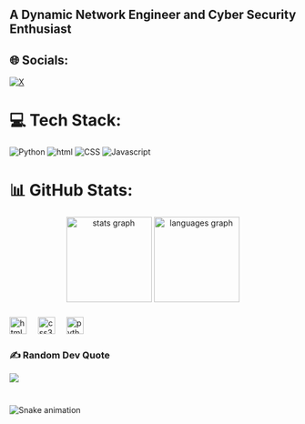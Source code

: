 <h2 align="left">A Dynamic Network Engineer and Cyber Security Enthusiast </h2>


## 🌐 Socials:
[![X](https://img.shields.io/badge/X-black.svg?logo=X&logoColor=white)](https://x.com/@@DenoMax5) 


# 💻 Tech Stack:
 ![Python](https://img.shields.io/badge/python-3670A0?style=for-the-badge&logo=python&logoColor=ffdd54)  ![html](https://img.shields.io/badge/html-3670A0?style=for-the-badge&logo=html&logoColor=white)  ![CSS](https://img.shields.io/badge/css-3670A0?style=for-the-badge&logo=css&logoColor=white)  ![Javascript](https://img.shields.io/badge/javascript-3670A0?style=for-the-badge&logo=javascript&logoColor=Black)

# 📊 GitHub Stats:
<div align="center">
  <img src="https://github-readme-stats.vercel.app/api?username=maxdeno&hide_title=false&hide_rank=false&show_icons=true&include_all_commits=true&count_private=true&disable_animations=false&theme=dracula&locale=en&hide_border=false" height="150" alt="stats graph"  />
  <img src="https://github-readme-stats.vercel.app/api/top-langs?username=maxdeno&locale=en&hide_title=false&layout=compact&card_width=320&langs_count=5&theme=dracula&hide_border=false" height="150" alt="languages graph"  />
</div>

###


###

<div align="left">
  <img src="https://cdn.jsdelivr.net/gh/devicons/devicon/icons/html5/html5-original.svg" height="30" alt="html5 logo"  />
  <img width="12" />
  <img src="https://cdn.jsdelivr.net/gh/devicons/devicon/icons/css3/css3-original.svg" height="30" alt="css3 logo"  />
  <img width="12" />
  <img src="https://cdn.jsdelivr.net/gh/devicons/devicon/icons/python/python-original.svg" height="30" alt="python logo"  />
  <img width="12" />
 

###

### ✍️ Random Dev Quote
![](https://quotes-github-readme.vercel.app/api?type=horizontal&theme=radical)

###

<br clear="both">

<img src="https://raw.githubusercontent.com/maxdeno/maxdeno/output/snake.svg" alt="Snake animation" />

###
